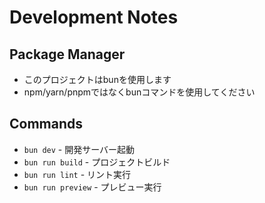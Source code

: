 # Development Notes

## Package Manager
- このプロジェクトはbunを使用します
- npm/yarn/pnpmではなくbunコマンドを使用してください

## Commands
- `bun dev` - 開発サーバー起動
- `bun run build` - プロジェクトビルド
- `bun run lint` - リント実行
- `bun run preview` - プレビュー実行